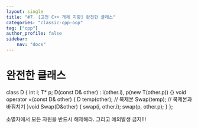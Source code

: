 ```yaml
---
layout: single
title: "#7. [고전 C++ 개체 지향] 완전한 클래스"
categories: "classic-cpp-oop"
tag: ["cpp"]
author_profile: false
sidebar: 
    nav: "docs"
---
```






# 완전한 클래스


class D {
int i; T* p; D(const D& other) : i(other.i), p(new T(other.p)) {} void operator =(const D& other) { D temp(other); // 복제본
Swap(temp); // 복제본과 바꿔치기
}void Swap(D&other) { swap(i, other.i); swap(p, other.p); }
};

소멸자에서 모든 자원을 반드시 해제해라. 그리고 예외발생 금지!!!
